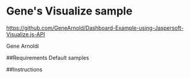 Gene's Visualize sample
=================
https://github.com/GeneArnold/Dashboard-Example-using-Jaspersoft-Visualize.js-API

Gene Arnoldi

##Requirements
Default samples

##Instructions

